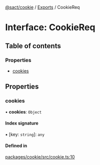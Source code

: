 [@sact/cookie](../README.md) / [Exports](../modules.md) / CookieReq

# Interface: CookieReq

## Table of contents

### Properties

- [cookies](cookiereq.md#cookies)

## Properties

### cookies

• **cookies**: `Object`

#### Index signature

▪ [key: `string`]: `any`

#### Defined in

[packages/cookie/src/cookie.ts:10](https://github.com/mattiasewers/sact/blob/df76a34/packages/cookie/src/cookie.ts#L10)
